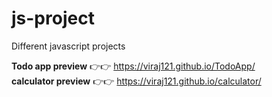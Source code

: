 # js-project
Different javascript projects

 <b>Todo app preview</b> 👉👉 https://viraj121.github.io/TodoApp/ <br>
 <b>calculator preview</b> 👉👉 https://viraj121.github.io/calculator/
